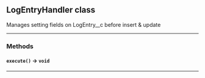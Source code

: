 ## LogEntryHandler class

Manages setting fields on LogEntry__c before insert & update

---
### Methods
#### `execute()` → `void`
---
